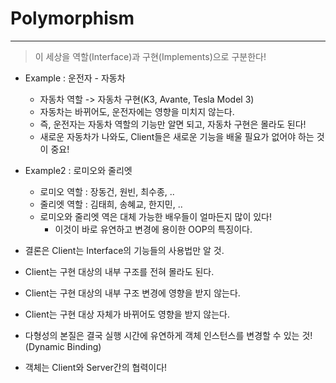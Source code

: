 # Polymorphism
---
> 이 세상을 역할(Interface)과 구현(Implements)으로 구분한다!  
- Example : 운전자 - 자동차
  - 자동차 역할 -> 자동차 구현(K3, Avante, Tesla Model 3)
  - 자동차는 바뀌어도, 운전자에는 영향을 미치지 않는다.
  - 즉, 운전자는 자동차 역할의 기능만 알면 되고, 자동차 구현은 몰라도 된다!
  - 새로운 자동차가 나와도, Client들은 새로운 기능을 배울 필요가 없어야 하는 것이 중요!

- Example2 : 로미오와 줄리엣
  - 로미오 역할 : 장동건, 원빈, 최수종, ..
  - 줄리엣 역할 : 김태희, 송혜교, 한지민, ..
  - 로미오와 줄리엣 역은 대체 가능한 배우들이 얼마든지 많이 있다!
    - 이것이 바로 유연하고 변경에 용이한 OOP의 특징이다.
   
- 결론은 Client는 Interface의 기능들의 사용법만 알 것.
- Client는 구현 대상의 내부 구조를 전혀 몰라도 된다.
- Client는 구현 대상의 내부 구조 변경에 영향을 받지 않는다.
- Client는 구현 대상 자체가 바뀌어도 영향을 받지 않는다.
 
- 다형성의 본질은 결국 실행 시간에 유연하게 객체 인스턴스를 변경할 수 있는 것!(Dynamic Binding)
- 객체는 Client와 Server간의 협력이다!
